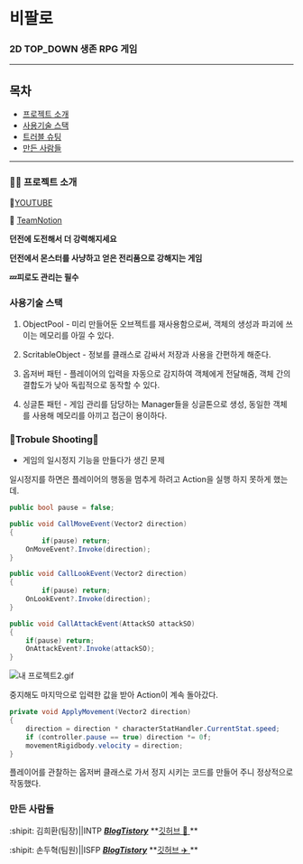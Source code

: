# 비팔로

### 2D TOP_DOWN 생존 RPG 게임
---


## 목차
+ [프로젝트 소개](https://github.com/kimihea/AdvancedWeekProject?tab=readme-ov-file#프로젝트-소개)
+ [사용기술 스택](https://github.com/kimihea/AdvancedWeekProject?tab=readme-ov-file#사용기술-스택)
+ [트러블 슈팅](https://github.com/kimihea/AdvancedWeekProject?tab=readme-ov-file#trobule-shooting)
+ [만든 사람들](https://github.com/kimihea/AdvancedWeekProject?tab=readme-ov-file#만든-사람들)
---
### 👨‍🏫 프로젝트 소개
🔴[YOUTUBE](https://www.youtube.com/watch?v=2xg_Z5UV2tU)

:file_folder: [TeamNotion](https://teamsparta.notion.site/81d8c98db0374f2182268fdf725a2637)

**던전에 도전해서 더 강력해지세요**

**던전에서 몬스터를 사냥하고 얻은 전리품으로 강해지는 게임**

**💤피로도 관리는 필수**



### 사용기술 스택
1. ObjectPool - 미리 만들어둔 오브젝트를 재사용함으로써, 객체의 생성과 파괴에 쓰이는 메모리를 아낄 수 있다. 

2. ScritableObject - 정보를 클래스로 감싸서  저장과 사용을 간편하게 해준다.

3. 옵저버 패턴 - 플레이어의 입력을 자동으로 감지하여 객체에게 전달해줌, 객체 간의 결합도가 낮아 독립적으로 동작할 수 있다.

4. 싱글톤 패턴 - 게임 관리를 담당하는 Manager들을 싱글톤으로 생성,  동일한 객체를 사용해 메모리를 아끼고 접근이 용이하다.




### 💢Trobule Shooting💢
+ 게임의 일시정지 기능을 만들다가 생긴 문제

일시정지를 하면은 플레이어의 행동을 멈추게 하려고 Action을 실행 하지 못하게 했는데.

```csharp
public bool pause = false;

public void CallMoveEvent(Vector2 direction)
{
		if(pause) return;
    OnMoveEvent?.Invoke(direction);
}

public void CallLookEvent(Vector2 direction)
{
		if(pause) return;
    OnLookEvent?.Invoke(direction);
}

public void CallAttackEvent(AttackSO attackSO)
{
    if(pause) return;
    OnAttackEvent?.Invoke(attackSO);
}
```

![내 프로젝트2.gif](https://prod-files-secure.s3.us-west-2.amazonaws.com/83c75a39-3aba-4ba4-a792-7aefe4b07895/451e11c8-dddf-4105-b8f5-70adacdc2c59/%EB%82%B4_%ED%94%84%EB%A1%9C%EC%A0%9D%ED%8A%B82.gif)

중지해도 마지막으로 입력한 값을 받아 Action이 계속 돌아갔다.  

```csharp
private void ApplyMovement(Vector2 direction)
{
    direction = direction * characterStatHandler.CurrentStat.speed;
    if (controller.pause == true) direction *= 0f;
    movementRigidbody.velocity = direction;
}
```

플레이어를 관찰하는 옵저버 클래스로 가서 정지 시키는 코드를 만들어 주니 정상적으로 작동했다.



### 만든 사람들
:shipit: 김희환(팀장)||INTP	***[BlogTistory](https://mynameisreal.tistory.com/)***	**[깃허브 :rocket: ](https://github.com/kimihea)	**

:shipit: 손두혁(팀원)||ISFP	***[BlogTistory](https://hyukcoding.tistory.com/)***	**[깃허브 :airplane: ](https://github.com/engur88)	**



 
